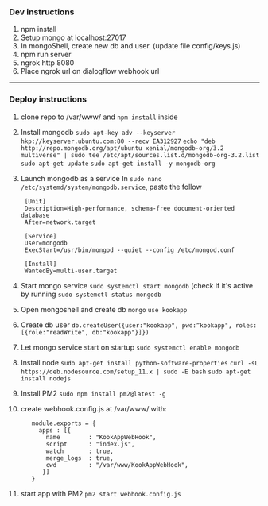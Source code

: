 ### Dev instructions ###

1. npm install
2. Setup mongo at localhost:27017
3. In mongoShell, create new db and user. (update file config/keys.js)
3. npm run server
4. ngrok http 8080
5. Place ngrok url on dialogflow webhook url

***

### Deploy instructions ###

1. clone repo to /var/www/ and `npm install` inside

2. Install mongodb
    `sudo apt-key adv --keyserver hkp://keyserver.ubuntu.com:80 --recv EA312927`
    `echo "deb http://repo.mongodb.org/apt/ubuntu xenial/mongodb-org/3.2 multiverse" | sudo tee /etc/apt/sources.list.d/mongodb-org-3.2.list`
    `sudo apt-get update`
    `sudo apt-get install -y mongodb-org`

3. Launch mongodb as a service
In `sudo nano /etc/systemd/system/mongodb.service`, paste the follow

        [Unit]
        Description=High-performance, schema-free document-oriented database
        After=network.target

        [Service]
        User=mongodb
        ExecStart=/usr/bin/mongod --quiet --config /etc/mongod.conf

        [Install]
        WantedBy=multi-user.target

4. Start mongo service
`sudo systemctl start mongodb`
(check if it's active by running `sudo systemctl status mongodb`

5. Open mongoshell and create db
`mongo`
`use kookapp`

6. Create db user
`db.createUser({user:"kookapp", pwd:”kookapp", roles:[{role:"readWrite", db:"kookapp"}]})`

5. Let mongo service start on startup
`sudo systemctl enable mongodb`


7. Install node
`sudo apt-get install python-software-properties`
`curl -sL https://deb.nodesource.com/setup_11.x | sudo -E bash`
`sudo apt-get install nodejs`

8. Install PM2
`sudo npm install pm2@latest -g`

9. create webhook.config.js at /var/www/ with:

          module.exports = {
            apps : [{
              name        : "KookAppWebHook",
              script      : "index.js",
              watch       : true,
              merge_logs  : true,
              cwd         : "/var/www/KookAppWebHook",
             }]
          }
  
10. start app with PM2
`pm2 start webhook.config.js`
